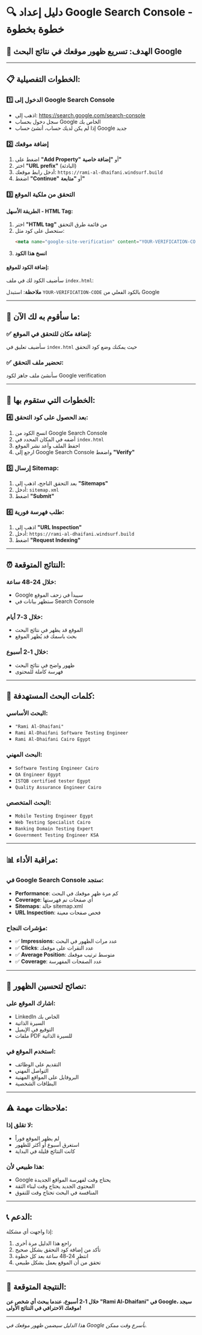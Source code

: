 # 🔍 دليل إعداد Google Search Console - خطوة بخطوة

## 🎯 الهدف: تسريع ظهور موقعك في نتائج البحث Google

---

## 📋 الخطوات التفصيلية:

### 1️⃣ **الدخول إلى Google Search Console**
- اذهب إلى: https://search.google.com/search-console
- سجل دخول بحساب Google الخاص بك
- إذا لم يكن لديك حساب، أنشئ حساب Google جديد

### 2️⃣ **إضافة موقعك**
1. اضغط على **"Add Property"** أو **"إضافة خاصية"**
2. اختر **"URL prefix"** (البادئة)
3. أدخل رابط موقعك: `https://rami-al-dhaifani.windsurf.build`
4. اضغط **"Continue"** أو **"متابعة"**

### 3️⃣ **التحقق من ملكية الموقع**

#### **الطريقة الأسهل - HTML Tag:**
1. اختر **"HTML tag"** من قائمة طرق التحقق
2. ستحصل على كود مثل:
   ```html
   <meta name="google-site-verification" content="YOUR-VERIFICATION-CODE">
   ```
3. **انسخ هذا الكود**

#### **إضافة الكود للموقع:**
سأضيف الكود لك في ملف `index.html`:

**ملاحظة**: استبدل `YOUR-VERIFICATION-CODE` بالكود الفعلي من Google

---

## 🔧 **ما سأقوم به لك الآن:**

### ✅ **إضافة مكان للتحقق في الموقع:**
سأضيف تعليق في `index.html` حيث يمكنك وضع كود التحقق

### ✅ **تحضير ملف التحقق:**
سأنشئ ملف جاهز لكود Google verification

---

## 📝 **الخطوات التي ستقوم بها:**

### 4️⃣ **بعد الحصول على كود التحقق:**
1. انسخ الكود من Google Search Console
2. أضفه في المكان المحدد في `index.html`
3. احفظ الملف وأعد نشر الموقع
4. ارجع إلى Google Search Console واضغط **"Verify"**

### 5️⃣ **إرسال Sitemap:**
1. بعد التحقق الناجح، اذهب إلى **"Sitemaps"**
2. أدخل: `sitemap.xml`
3. اضغط **"Submit"**

### 6️⃣ **طلب فهرسة فورية:**
1. اذهب إلى **"URL Inspection"**
2. أدخل: `https://rami-al-dhaifani.windsurf.build`
3. اضغط **"Request Indexing"**

---

## ⏰ **النتائج المتوقعة:**

### **خلال 24-48 ساعة:**
- Google سيبدأ في زحف الموقع
- ستظهر بيانات في Search Console

### **خلال 3-7 أيام:**
- الموقع قد يظهر في نتائج البحث
- بحث باسمك قد يُظهر الموقع

### **خلال 1-2 أسبوع:**
- ظهور واضح في نتائج البحث
- فهرسة كاملة للمحتوى

---

## 🎯 **كلمات البحث المستهدفة:**

### **البحث الأساسي:**
- `"Rami Al-Dhaifani"`
- `Rami Al-Dhaifani Software Testing Engineer`
- `Rami Al-Dhaifani Cairo Egypt`

### **البحث المهني:**
- `Software Testing Engineer Cairo`
- `QA Engineer Egypt`
- `ISTQB certified tester Egypt`
- `Quality Assurance Engineer Cairo`

### **البحث المتخصص:**
- `Mobile Testing Engineer Egypt`
- `Web Testing Specialist Cairo`
- `Banking Domain Testing Expert`
- `Government Testing Engineer KSA`

---

## 📊 **مراقبة الأداء:**

### **في Google Search Console ستجد:**
- **Performance**: كم مرة ظهر موقعك في البحث
- **Coverage**: أي صفحات تم فهرستها
- **Sitemaps**: حالة sitemap.xml
- **URL Inspection**: فحص صفحات معينة

### **مؤشرات النجاح:**
- ✅ **Impressions**: عدد مرات الظهور في البحث
- ✅ **Clicks**: عدد النقرات على موقعك
- ✅ **Average Position**: متوسط ترتيب موقعك
- ✅ **Coverage**: عدد الصفحات المفهرسة

---

## 🚀 **نصائح لتحسين الظهور:**

### **اشارك الموقع على:**
- LinkedIn الخاص بك
- السيرة الذاتية
- التوقيع في الإيميل
- ملفات PDF للسيرة الذاتية

### **استخدم الموقع في:**
- التقديم على الوظائف
- التواصل المهني
- البروفايل على المواقع المهنية
- البطاقات الشخصية

---

## ⚠️ **ملاحظات مهمة:**

### **لا تقلق إذا:**
- لم يظهر الموقع فوراً
- استغرق أسبوع أو أكثر للظهور
- كانت النتائج قليلة في البداية

### **هذا طبيعي لأن:**
- Google يحتاج وقت لفهرسة المواقع الجديدة
- المحتوى الجديد يحتاج وقت لبناء الثقة
- المنافسة في البحث تحتاج وقت للتفوق

---

## 📞 **الدعم:**

إذا واجهت أي مشكلة:
1. راجع هذا الدليل مرة أخرى
2. تأكد من إضافة كود التحقق بشكل صحيح
3. انتظر 24-48 ساعة بعد كل خطوة
4. تحقق من أن الموقع يعمل بشكل طبيعي

---

## 🎉 **النتيجة المتوقعة:**

**خلال 1-2 أسبوع، عندما يبحث أي شخص عن "Rami Al-Dhaifani" في Google، سيجد موقعك الاحترافي في النتائج الأولى!**

---

*هذا الدليل سيضمن ظهور موقعك في Google بأسرع وقت ممكن.*
